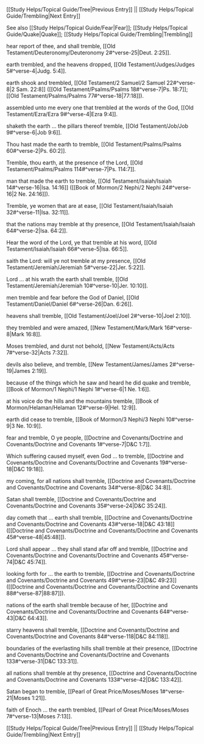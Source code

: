 [[Study Helps/Topical Guide/Tree|Previous Entry]]  ||  [[Study Helps/Topical Guide/Trembling|Next Entry]]

 See also [[Study Helps/Topical Guide/Fear|Fear]]; [[Study Helps/Topical Guide/Quake|Quake]]; [[Study Helps/Topical Guide/Trembling|Trembling]]

 hear report of thee, and shall tremble, [[Old Testament/Deuteronomy/Deuteronomy 2#^verse-25|Deut. 2:25]].

 earth trembled, and the heavens dropped, [[Old Testament/Judges/Judges 5#^verse-4|Judg. 5:4]].

 earth shook and trembled, [[Old Testament/2 Samuel/2 Samuel 22#^verse-8|2 Sam. 22:8]] ([[Old Testament/Psalms/Psalms 18#^verse-7|Ps. 18:7]]; [[Old Testament/Psalms/Psalms 77#^verse-18|77:18]]).

 assembled unto me every one that trembled at the words of the God, [[Old Testament/Ezra/Ezra 9#^verse-4|Ezra 9:4]].

 shaketh the earth ... the pillars thereof tremble, [[Old Testament/Job/Job 9#^verse-6|Job 9:6]].

 Thou hast made the earth to tremble, [[Old Testament/Psalms/Psalms 60#^verse-2|Ps. 60:2]].

 Tremble, thou earth, at the presence of the Lord, [[Old Testament/Psalms/Psalms 114#^verse-7|Ps. 114:7]].

 man that made the earth to tremble, [[Old Testament/Isaiah/Isaiah 14#^verse-16|Isa. 14:16]] ([[Book of Mormon/2 Nephi/2 Nephi 24#^verse-16|2 Ne. 24:16]]).

 Tremble, ye women that are at ease, [[Old Testament/Isaiah/Isaiah 32#^verse-11|Isa. 32:11]].

 that the nations may tremble at thy presence, [[Old Testament/Isaiah/Isaiah 64#^verse-2|Isa. 64:2]].

 Hear the word of the Lord, ye that tremble at his word, [[Old Testament/Isaiah/Isaiah 66#^verse-5|Isa. 66:5]].

 saith the Lord: will ye not tremble at my presence, [[Old Testament/Jeremiah/Jeremiah 5#^verse-22|Jer. 5:22]].

 Lord ... at his wrath the earth shall tremble, [[Old Testament/Jeremiah/Jeremiah 10#^verse-10|Jer. 10:10]].

 men tremble and fear before the God of Daniel, [[Old Testament/Daniel/Daniel 6#^verse-26|Dan. 6:26]].

 heavens shall tremble, [[Old Testament/Joel/Joel 2#^verse-10|Joel 2:10]].

 they trembled and were amazed, [[New Testament/Mark/Mark 16#^verse-8|Mark 16:8]].

 Moses trembled, and durst not behold, [[New Testament/Acts/Acts 7#^verse-32|Acts 7:32]].

 devils also believe, and tremble, [[New Testament/James/James 2#^verse-19|James 2:19]].

 because of the things which he saw and heard he did quake and tremble, [[Book of Mormon/1 Nephi/1 Nephi 1#^verse-6|1 Ne. 1:6]].

 at his voice do the hills and the mountains tremble, [[Book of Mormon/Helaman/Helaman 12#^verse-9|Hel. 12:9]].

 earth did cease to tremble, [[Book of Mormon/3 Nephi/3 Nephi 10#^verse-9|3 Ne. 10:9]].

 fear and tremble, O ye people, [[Doctrine and Covenants/Doctrine and Covenants/Doctrine and Covenants 1#^verse-7|D&C 1:7]].

 Which suffering caused myself, even God ... to tremble, [[Doctrine and Covenants/Doctrine and Covenants/Doctrine and Covenants 19#^verse-18|D&C 19:18]].

 my coming, for all nations shall tremble, [[Doctrine and Covenants/Doctrine and Covenants/Doctrine and Covenants 34#^verse-8|D&C 34:8]].

 Satan shall tremble, [[Doctrine and Covenants/Doctrine and Covenants/Doctrine and Covenants 35#^verse-24|D&C 35:24]].

 day cometh that ... earth shall tremble, [[Doctrine and Covenants/Doctrine and Covenants/Doctrine and Covenants 43#^verse-18|D&C 43:18]] ([[Doctrine and Covenants/Doctrine and Covenants/Doctrine and Covenants 45#^verse-48|45:48]]).

 Lord shall appear ... they shall stand afar off and tremble, [[Doctrine and Covenants/Doctrine and Covenants/Doctrine and Covenants 45#^verse-74|D&C 45:74]].

 looking forth for ... the earth to tremble, [[Doctrine and Covenants/Doctrine and Covenants/Doctrine and Covenants 49#^verse-23|D&C 49:23]] ([[Doctrine and Covenants/Doctrine and Covenants/Doctrine and Covenants 88#^verse-87|88:87]]).

 nations of the earth shall tremble because of her, [[Doctrine and Covenants/Doctrine and Covenants/Doctrine and Covenants 64#^verse-43|D&C 64:43]].

 starry heavens shall tremble, [[Doctrine and Covenants/Doctrine and Covenants/Doctrine and Covenants 84#^verse-118|D&C 84:118]].

 boundaries of the everlasting hills shall tremble at their presence, [[Doctrine and Covenants/Doctrine and Covenants/Doctrine and Covenants 133#^verse-31|D&C 133:31]].

 all nations shall tremble at thy presence, [[Doctrine and Covenants/Doctrine and Covenants/Doctrine and Covenants 133#^verse-42|D&C 133:42]].

 Satan began to tremble, [[Pearl of Great Price/Moses/Moses 1#^verse-21|Moses 1:21]].

 faith of Enoch ... the earth trembled, [[Pearl of Great Price/Moses/Moses 7#^verse-13|Moses 7:13]].

[[Study Helps/Topical Guide/Tree|Previous Entry]]  ||  [[Study Helps/Topical Guide/Trembling|Next Entry]]